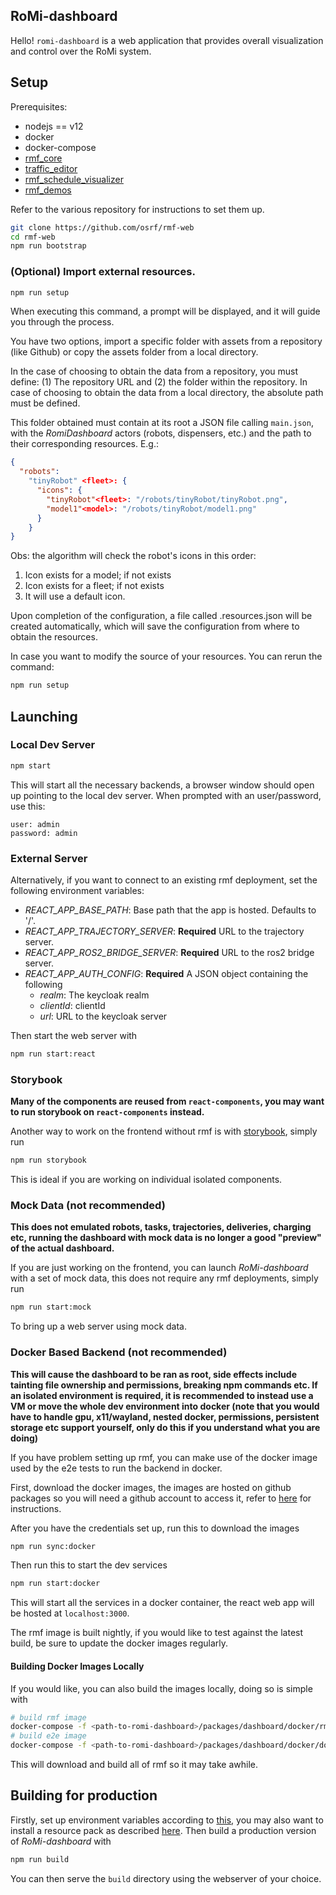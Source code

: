 ## RoMi-dashboard

Hello! `romi-dashboard` is a web application that provides overall visualization and control over the RoMi system.

## Setup

Prerequisites:

* nodejs == v12
* docker
* docker-compose
* [rmf_core](https://github.com/osrf/rmf_core)
* [traffic_editor](https://github.com/osrf/traffic_editor)
* [rmf_schedule_visualizer](https://github.com/osrf/rmf_schedule_visualizer)
* [rmf_demos](https://github.com/osrf/rmf_demos)

Refer to the various repository for instructions to set them up.

```bash
git clone https://github.com/osrf/rmf-web
cd rmf-web
npm run bootstrap
```

### (Optional) Import external resources.

```bash
npm run setup
```

When executing this command, a prompt will be displayed, and it will guide you through the process.

You have two options, import a specific folder with assets from a repository (like Github) or copy the assets folder from a local directory.

In the case of choosing to obtain the data from a repository, you must define: (1) The repository URL and (2) the folder within the repository. In case of choosing to obtain the data from a local directory, the absolute path must be defined.

This folder obtained must contain at its root a JSON file calling `main.json`, with the _RomiDashboard_ actors (robots, dispensers, etc.) and the path to their corresponding resources. E.g.:

```json
{
  "robots":
    "tinyRobot" <fleet>: {
      "icons": {
        "tinyRobot"<fleet>: "/robots/tinyRobot/tinyRobot.png",
        "model1"<model>: "/robots/tinyRobot/model1.png"
      }
    }
}
```

Obs: the algorithm will check the robot's icons in this order:

1. Icon exists for a model; if not exists
2. Icon exists for a fleet; if not exists
3. It will use a default icon.

Upon completion of the configuration, a file called .resources.json will be created automatically, which will save the configuration from where to obtain the resources.

In case you want to modify the source of your resources. You can rerun the command:

```bash
npm run setup
```

## Launching

### Local Dev Server

```bash
npm start
```

This will start all the necessary backends, a browser window should open up pointing to the local dev server. When prompted with an user/password, use this:

```
user: admin
password: admin
```

### External Server

Alternatively, if you want to connect to an existing rmf deployment, set the following environment variables:

* _REACT_APP_BASE_PATH_: Base path that the app is hosted. Defaults to '/'.
* _REACT_APP_TRAJECTORY_SERVER_: **Required** URL to the trajectory server.
* _REACT_APP_ROS2_BRIDGE_SERVER_: **Required** URL to the ros2 bridge server.
* _REACT_APP_AUTH_CONFIG_: **Required** A JSON object containing the following
  * _realm_: The keycloak realm
  * _clientId_: clientId
  * _url_: URL to the keycloak server

Then start the web server with

```bash
npm run start:react
```

### Storybook

**Many of the components are reused from `react-components`, you may want to run storybook on `react-components` instead.**

Another way to work on the frontend without rmf is with [storybook](https://storybook.js.org/), simply run

```bash
npm run storybook
```

This is ideal if you are working on individual isolated components.

### Mock Data **(not recommended)**

**This does not emulated robots, tasks, trajectories, deliveries, charging etc, running the dashboard with mock data is no longer a good "preview" of the actual dashboard.**

If you are just working on the frontend, you can launch _RoMi-dashboard_ with a set of mock data, this does not require any rmf deployments, simply run

```bash
npm run start:mock
```

To bring up a web server using mock data.

### Docker Based Backend **(not recommended)**

**This will cause the dashboard to be ran as root, side effects include tainting file ownership and permissions, breaking npm commands etc. If an isolated environment is required, it is recommended to instead use a VM or move the whole dev environment into docker (note that you would have to handle gpu, x11/wayland, nested docker, permissions, persistent storage etc support yourself, only do this if you understand what you are doing)**

If you have problem setting up rmf, you can make use of the docker image used by the e2e tests to run the backend in docker.

First, download the docker images, the images are hosted on github packages so you will need a github account to access it, refer to [here](https://docs.github.com/en/packages/using-github-packages-with-your-projects-ecosystem/configuring-docker-for-use-with-github-packages) for instructions.

After you have the credentials set up, run this to download the images

```bash
npm run sync:docker
```

Then run this to start the dev services

```bash
npm run start:docker
```

This will start all the services in a docker container, the react web app will be hosted at `localhost:3000`.

The rmf image is built nightly, if you would like to test against the latest build, be sure to update the docker images regularly.

#### Building Docker Images Locally

If you would like, you can also build the images locally, doing so is simple with

```bash
# build rmf image
docker-compose -f <path-to-romi-dashboard>/packages/dashboard/docker/rmf/docker-compose.yml build --no-cache
# build e2e image
docker-compose -f <path-to-romi-dashboard>/packages/dashboard/docker/docker-compose.yml build --no-cache e2e
```

This will download and build all of rmf so it may take awhile.

## Building for production

Firstly, set up environment variables according to [this](#External-Server), you may also want to install a resource pack as described [here](#Optional-Import-external-resources.). Then build a production version of _RoMi-dashboard_ with

```bash
npm run build
```

You can then serve the `build` directory using the webserver of your choice.
